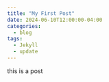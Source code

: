 ```yaml
---
title: "My First Post"
date: 2024-06-10T12:00:00-04:00
categories:
  - blog
tags:
  - Jekyll
  - update
---
```


this is a post 